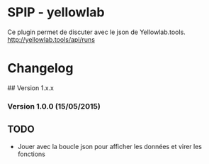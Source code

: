 SPIP - yellowlab
=======

Ce plugin permet de discuter avec le json de Yellowlab.tools.
http://yellowlab.tools/api/runs

# Changelog

## Version 1.x.x

### Version 1.0.0 (15/05/2015)

## TODO

- Jouer avec la boucle json pour afficher les données et virer les fonctions 